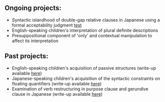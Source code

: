 ## Ongoing projects:

*	Syntactic islandhood of double-gap relative clauses in Japanese using a formal acceptability judgment [test](https://github.com/matakahas/matakahas.github.io/blob/gh-pages/projects/data/test.html)
*	English-speaking children's interpretation of plural definite descriptions
*	Presuppositional component of 'only' and contextual manipulation to affect its interpretation 

## Past projects:
*	English-speaking children's acquisition of passive structures (write-up available [here](http://www.lingref.com/bucld/42/BUCLD42-16.pdf))
*	Japanese-speaking children's acquisition of the syntactic constraints on floating quantifiers (write-up available [here](https://scholarspace.manoa.hawaii.edu/bitstream/10125/58832/RN55-LLL2017.pdf))
*	Examination of verb restructuring in purpose clause and gerundive clause in Japanese (write-up available [here](http://www.waseda.jp/assoc-JATLaC/Journals/Resources/01.Takahashi.pdf))
